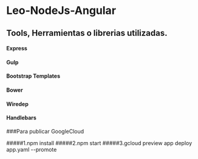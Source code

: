 # Leo-NodeJs-Angular

## Tools, Herramientas o librerias utilizadas.
 #### Express
 #### Gulp
 #### Bootstrap Templates
 #### Bower
 #### Wiredep
 #### Handlebars


###Para publicar GoogleCloud

#####1.npm install
#####2.npm start
#####3.gcloud preview app deploy app.yaml --promote
